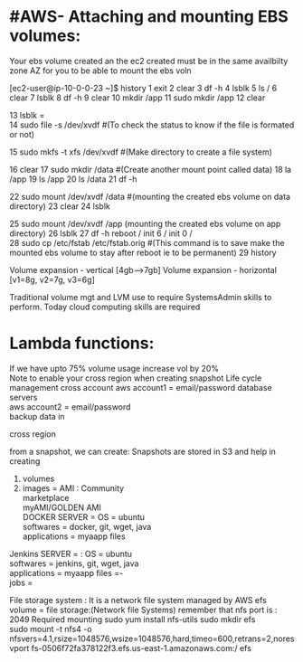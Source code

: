 #AWS-
Attaching and mounting EBS volumes:
====================================
Your ebs volume created an the ec2 created must be in the same availbilty zone AZ
for you to be able to mount the ebs voln

[ec2-user@ip-10-0-0-23 ~]$ history
    1  exit
    2  clear
    3  df -h
    4  lsblk
    5  ls /
    6  clear
    7  lsblk
    8  df -h
    9  clear
   10  mkdir /app
   11  sudo mkdir /app
   12  clear
   
   13  lsblk  =    
   14  sudo file -s /dev/xvdf #(To check the status to know if the file is formated or not)

   15  sudo mkfs -t xfs /dev/xvdf  #(Make directory to create a file system)
   
   16  clear
   17  sudo mkdir /data    #(Create another mount point called data)
   18  la /app
   19  ls /app
   20  ls /data
   21  df -h

   22  sudo mount /dev/xvdf /data  #(mounting the created ebs volume on data directory)
   23  clear
   24  lsblk
   
   25  sudo mount /dev/xvdf /app   (mounting the created ebs volume on app directory)
   26  lsblk
   27  df -h
             reboot / 
             init 6  / 
             init 0 /  
   28  sudo cp /etc/fstab /etc/fstab.orig   #(This command is to save make the mounted ebs volume to stay after reboot ie to be permanent)
   29  history

Volume expansion - vertical   [4gb-->7gb] 
Volume expansion - horizontal [v1=8g, v2=7g, v3=6g]   

Traditional volume mgt and LVM use to require SystemsAdmin 
skills to perform. Today cloud computing skills are required

Lambda functions:
=================  
  If we have upto  75% volume usage increase vol by 20%   
 Note to enable your cross region when creating snapshot Life cycle management
 cross account 
    aws account1 = email/password 
       database servers  
    aws account2 = email/password   
      backup data in   

 cross region   

from a snapshot, we can create:
  Snapshots are stored in S3 and help in creating 
   1. volumes  
   2. images = AMI  :
        Community  
        marketplace  
        myAMI/GOLDEN AMI  
  DOCKER SERVER = 
    OS            = ubuntu  
    softwares     = docker, git, wget, java     
    applications  = myaapp 
    files       

  Jenkins SERVER = :
    OS            = ubuntu  
    softwares     = jenkins, git, wget, java     
    applications  = myaapp 
    files         =-   
    jobs          =  

File storage system : It is a network file system managed by AWS
efs volume = file storage:(Network file Systems)
remember that nfs port is : 2049
   Required mounting 
   sudo yum install nfs-utils
sudo mkdir efs       
sudo mount -t nfs4 -o nfsvers=4.1,rsize=1048576,wsize=1048576,hard,timeo=600,retrans=2,noresvport fs-0506f72fa378122f3.efs.us-east-1.amazonaws.com:/ efs
